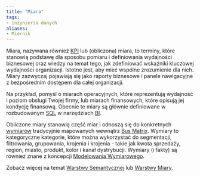 ```yaml
---
title: "Miara"
tags:
- inżynieria danych
aliases:
- Miernik
---
```


Miara, nazywana również [KPI](notes/kpimd) lub (obliczona) miara, to terminy, które stanowią podstawę dla sposobu pomiaru i definiowania wydajności biznesowej oraz wiedzy na temat tego, jak zdefiniować wskaźniki kluczowej wydajności organizacji. Istotne jest, aby mieć wspólne zrozumienie dla nich. Miary zazwyczaj pojawiają się jako raporty biznesowe i panele nawigacyjne z bezpośrednim dostępem dla całej organizacji.

Na przykład, pomyśl o miarach operacyjnych, które reprezentują wydajność i poziom obsługi Twojej firmy, lub miarach finansowych, które opisują jej kondycję finansową. Obecnie te miary są głównie definiowane w rozbudowanym [SQL](notes/sql.md) w narzędziach [BI](notes/narz%C4%99dzia%20business%20intelligence.md).

Obliczone miary stanowią część miar i odnoszą się do konkretnych [wymiarów](notes/wymiary.md) tradycyjnie mapowanych wewnątrz [Bus Matrix](notes/bus%20matrix.md). Wymiary to kategoryczne kategorie, które można wykorzystać do segmentacji, filtrowania, grupowania, krojenia i krojenia - takie jak kwota sprzedaży, region, miasto, produkt, kolor i kanał dystrybucji. Wymiary (i fakty) są również znane z koncepcji [Modelowania Wymiarowego](notes/modelowanie%20wymiarow.md).

Zobacz więcej na temat [Warstwy Semantycznej](notes/warstwa%20semantyczna.md) lub [Warstwy Miary](notes/warstwa%20miar.md).
